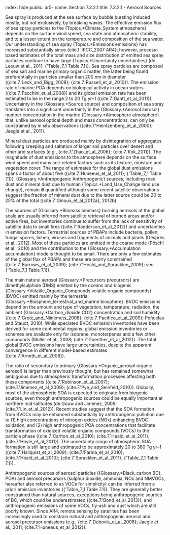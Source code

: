 index: hide
public: ar5-
name: Section 7.3.2.1
title: 7.3.2.1 - Aerosol Sources

Sea spray is produced at the sea surface by bubble bursting induced mostly, but not exclusively, by breaking waves. The effective emission flux of sea spray particles to the {Topics.*Climate_System atmosphere} depends on the surface wind speed, sea state and atmospheric stability, and to a lesser extent on the temperature and composition of the sea water. Our understanding of sea spray {Topics.*Emissions emissions} has increased substantially since {cite.1.'IPCC_2007 AR4}; however, process-based estimates of the total mass and size distribution of emitted sea spray particles continue to have large {Topics.*Uncertainty uncertainties} (de Leeuw et al., 2011; {'Table_7_1 Table 7.1}). Sea spray particles are composed of sea salt and marine primary organic matter, the latter being found preferentially in particles smaller than 200 nm in diameter ({cite.7.'Leck_and_Bigg_2008}; {cite.7.'Russell_et_al_2010}). The emission rate of marine POA depends on biological activity in ocean waters ({cite.7.'Facchini_et_al_2008}) and its global emission rate has been estimated to be in the range 2 to 20 Tg yr–1 ({cite.7.'Gantt_et_al_2011}). Uncertainty in the {Glossary.*Source source} and composition of sea spray translates into a significant uncertainty in the {Glossary.*Aerosol aerosol} number concentration in the marine {Glossary.*Atmosphere atmosphere} that, unlike aerosol optical depth and mass concentrations, can only be constrained by in situ observations ({cite.7.'Heintzenberg_et_al_2000}; Jaeglé et al., 2011).

Mineral dust particles are produced mainly by disintegration of aggregates following creeping and saltation of larger soil particles over desert and other arid surfaces (e.g., {cite.7.'Zhao_et_al_2006}; {cite.7.'Kok_2011}). The magnitude of dust emissions to the atmosphere depends on the surface wind speed and many soil-related factors such as its texture, moisture and vegetation cover. The range of estimates for the global dust emissions spans a factor of about five ({cite.7.'Huneeus_et_al_2011}; {'Table_7_1 Table 7.1}). {Glossary.*Anthropogenic Anthropogenic} sources, including road dust and mineral dust due to human {Topics.*Land_Use_Change land use change}, remain ill quantified although some recent satellite observations suggest the fraction of mineral dust due to the latter source could be 20 to 25% of the total ({cite.7.'Ginoux_et_al_2012a}, 2012b).

The sources of {Glossary.*Biomass biomass} burning aerosols at the global scale are usually inferred from satellite retrieval of burned areas and/or active fires, but inventories continue to suffer from the lack of sensitivity of satellite data to small fires ({cite.7.'Randerson_et_al_2012}) and uncertainties in emission factors. Terrestrial sources of PBAPs include bacteria, pollen, fungal spores, lichen, viruses and fragments of animals and plants (Després et al., 2012). Most of these particles are emitted in the coarse mode (Pöschl et al., 2010) and the contribution to the {Glossary.*Accumulation accumulation} mode is thought to be small. There are only a few estimates of the global flux of PBAPs and these are poorly constrained ({cite.7.'Burrows_et_al_2009}; {cite.7.'Heald_and_Spracklen_2009}; see {'Table_7_1 Table 7.1}).

The main natural aerosol {Glossary.*Precursors precursors} are dimethylsulphide (DMS) emitted by the oceans and biogenic {Glossary.*Volatile_Organic_Compounds volatile organic compounds} (BVOC) emitted mainly by the terrestrial {Glossary.*Biosphere_terrestrial_and_marine biosphere}. BVOC emissions depend on the amount and type of vegetation, temperature, radiation, the ambient {Glossary.*Carbon_dioxide CO2} concentration and soil humidity ({cite.7.'Grote_and_Niinemets_2008}; {cite.7.'Pacifico_et_al_2009}; Peñuelas and Staudt, 2010). While speciated BVOC emission inventories have been derived for some continental regions, global emission inventories or schemes are available only for isoprene, monoterpenes and a few other compounds (Müller et al., 2008; {cite.7.'Guenther_et_al_2012}). The total global BVOC emissions have large uncertainties, despite the apparent convergence in different model-based estimates ({cite.7.'Arneth_et_al_2008}).

The ratio of secondary to primary {Glossary.*Organic_aerosol organic aerosol} is larger than previously thought, but has remained somewhat ambiguous due to atmospheric transformation processes affecting both these components ({cite.7.'Robinson_et_al_2007}; {cite.7.'Jimenez_et_al_2009}; {cite.7.'Pye_and_Seinfeld_2010}). Globally, most of the atmospheric SOA is expected to originate from biogenic sources, even though anthropogenic sources could be equally important at northern mid-latitudes (de Gouw and Jimenez, 2009; {cite.7.'Lin_et_al_2012}). Recent studies suggest that the SOA formation from BVOCs may be enhanced substantially by anthropogenic pollution due to (1) high concentrations of nitrogen oxides (NOx) enhancing BVOC oxidation, and (2) high anthropogenic POA concentrations that facilitate transformation of oxidized volatile organic compounds (VOCs) to the particle phase ({cite.7.'Carlton_et_al_2010}; {cite.7.'Heald_et_al_2011}; {cite.7.'Hoyle_et_al_2011}). The uncertainty range of atmospheric SOA formation is still large and estimated to be approximately 20 to 380 Tg yr–1 ({cite.7.'Hallquist_et_al_2009}; {cite.7.'Farina_et_al_2010}; {cite.7.'Heald_et_al_2010}; {cite.7.'Spracklen_et_al_2011}; {'Table_7_1 Table 7.1}).

Anthropogenic sources of aerosol particles ({Glossary.*Black_carbon BC}, POA) and aerosol precursors (sulphur dioxide, ammonia, NOx and NMVOCs, hereafter also referred to as VOCs for simplicity) can be inferred from a priori emission inventories ({'Table_7_1 Table 7.1}). They are generally better constrained than natural sources, exceptions being anthropogenic sources of BC, which could be underestimated ({cite.7.'Bond_et_al_2013}), and anthropogenic emissions of some VOCs, fly-ash and dust which are still poorly known. Since AR4, remote sensing by satellites has been increasingly used to constrain natural and anthropogenic aerosol and aerosol precursor emissions (e.g., {cite.7.'Dubovik_et_al_2008}; Jaeglé et al., 2011; {cite.7.'Huneeus_et_al_2012}).
